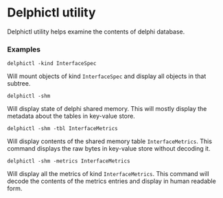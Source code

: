# Delphictl utility

Delphictl utility helps examine the contents of delphi database.

### Examples

```
delphictl -kind InterfaceSpec
```

Will mount objects of kind `InterfaceSpec` and display all objects in that subtree.

```
delphictl -shm
```

Will display state of delphi shared memory. This will mostly display the metadata about the tables in key-value store.

```
delphictl -shm -tbl InterfaceMetrics
```

Will display contents of the shared memory table `InterfaceMetrics`. This command displays the raw bytes in key-value store without decoding it.

```
delphictl -shm -metrics InterfaceMetrics
```

Will display all the metrics of kind `InterfaceMetrics`. This command will decode the contents of the metrics entries and display in human readable form.
